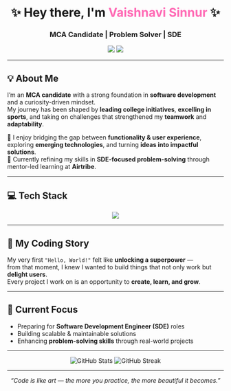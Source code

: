 <!-- Profile Header -->
<h1 align="center">✨ Hey there, I'm <span style="color:#ff69b4;">Vaishnavi Sinnur</span> ✨</h1>
<h3 align="center"> MCA Candidate |  Problem Solver | SDE</h3>

<p align="center">
  <a href="https://github.com/vaishnavisinnur"><img src="https://img.shields.io/badge/GitHub-181717?style=for-the-badge&logo=github&logoColor=white"/></a>
  <a href="https://www.linkedin.com/in/vaishnavi-sinnur/"><img src="https://img.shields.io/badge/LinkedIn-0A66C2?style=for-the-badge&logo=linkedin&logoColor=white"/></a>
</p>

---

## 💡 About Me
I’m an **MCA candidate** with a strong foundation in **software development** and a curiosity-driven mindset.  
My journey has been shaped by **leading college initiatives**, **excelling in sports**, and taking on challenges that strengthened my **teamwork** and **adaptability**.  

💬 I enjoy bridging the gap between **functionality & user experience**, exploring **emerging technologies**, and turning **ideas into impactful solutions**.  
🌱 Currently refining my skills in **SDE-focused problem-solving** through mentor-led learning at **Airtribe**.

---

## 💻 Tech Stack
<p align="center">
  <img src="https://skillicons.dev/icons?i=html,css,javascript,react,angular,java,nodejs,spring,mysql,git,github,postman&perline=6" />
</p>

---

## 📖 My Coding Story
My very first `"Hello, World!"` felt like **unlocking a superpower** —  
from that moment, I knew I wanted to build things that not only work but **delight users**.  
Every project I work on is an opportunity to **create, learn, and grow**.

---

## 🎯 Current Focus
- Preparing for **Software Development Engineer (SDE)** roles
- Building scalable & maintainable solutions
- Enhancing **problem-solving skills** through real-world projects

---

<p align="center">
  <img src="https://github-readme-stats.vercel.app/api?username=vaishnavisinnur&show_icons=true&theme=tokyonight" alt="GitHub Stats"/>
  <img src="https://github-readme-streak-stats.herokuapp.com/?user=vaishnavisinnur&theme=tokyonight" alt="GitHub Streak"/>
</p>

---

<p align="center">
  <i>“Code is like art — the more you practice, the more beautiful it becomes.”</i>
</p>
